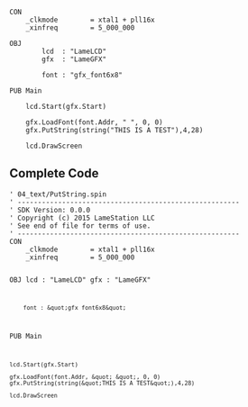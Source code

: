 <pre><code>CON
    _clkmode        = xtal1 + pll16x
    _xinfreq        = 5_000_000

OBJ
        lcd  : &quot;LameLCD&quot;
        gfx  : &quot;LameGFX&quot;
        
        font : &quot;gfx_font6x8&quot;
        
PUB Main

    lcd.Start(gfx.Start)

    gfx.LoadFont(font.Addr, &quot; &quot;, 0, 0)
    gfx.PutString(string(&quot;THIS IS A TEST&quot;),4,28)

    lcd.DrawScreen</code></pre>
<h2 id="complete-code">Complete Code</h2>
<pre><code>&#39; 04_text/PutString.spin
&#39; -------------------------------------------------------
&#39; SDK Version: 0.0.0
&#39; Copyright (c) 2015 LameStation LLC
&#39; See end of file for terms of use.
&#39; -------------------------------------------------------
CON
    _clkmode        = xtal1 + pll16x
    _xinfreq        = 5_000_000

OBJ
        lcd  : &quot;LameLCD&quot;
        gfx  : &quot;LameGFX&quot;
        
        font : &quot;gfx_font6x8&quot;
        
PUB Main

    lcd.Start(gfx.Start)

    gfx.LoadFont(font.Addr, &quot; &quot;, 0, 0)
    gfx.PutString(string(&quot;THIS IS A TEST&quot;),4,28)

    lcd.DrawScreen

</code></pre>
